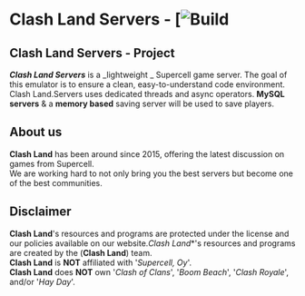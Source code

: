 # Clash Land Servers - [![Build](https://ci.appveyor.com/project/jakovmarkovanovic/clash-of-land/)

## Clash Land Servers - Project
***Clash Land Servers*** is a _lightweight _ Supercell game server. 
The goal of this emulator is to ensure a clean, easy-to-understand code environment.
Clash Land.Servers uses dedicated threads and async operators. 
**MySQL servers** & a **memory based** saving server will be used to save players.

## About us
**Clash Land** has been around since 2015, offering the latest discussion on games from Supercell.  
We are working hard to not only bring you the best servers but become one of the best communities.

## Disclaimer
**Clash Land**'s resources and programs are protected under the license and our policies available on our website.*Clash Land**'s resources and programs are created by the (**Clash Land**) team.  
**Clash Land** is **NOT** affiliated with '_Supercell, Oy_'.  
**Clash Land** does **NOT** own '_Clash of Clans_', '_Boom Beach_', '_Clash Royale_', and/or '_Hay Day_'.
